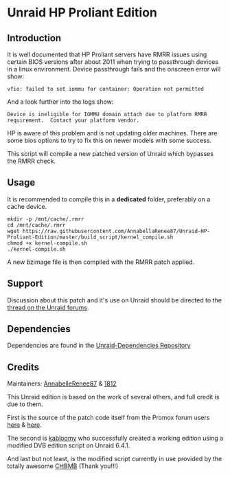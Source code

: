 # Unraid HP Proliant Edition

## Introduction

It is well documen﻿ted that HP Proliant servers have RMRR issues using certain BIOS versions after about 2011 when trying to passthrough devices in a linux environment. Device passthrough fails and the onscreen error will show:

`vfio: failed to set iommu for container: Operation not permitted`

And a look further into the logs show:

`Device is ineligible for IOMMU domain attach due to platform RMRR requirement.  Contact your platform vendor.`

HP is aware of this problem and is not updating older machines. There are some bios options to try to fix this on newer models with some success.

This script will compile a new patched version of Unraid which bypasses the RMRR check.

## Usage

It is recommended to compile this in a **dedicated** folder, preferably on a cache device.

```
mkdir -p /mnt/cache/.rmrr
cd /mnt/cache/.rmrr
wget https://raw.githubusercontent.com/AnnabellaRenee87/Unraid-HP-Proliant-Edition/master/build_script/kernel_compile.sh
chmod +x kernel-compile.sh
./kernel-compile.sh
```

A new bzimage file is then compiled with the RMRR patch applied.

## Support

Discussion about this patch and it's use on Unraid should be directed to the [thread on the Unraid forums](https://forums.unraid.net/topic/72681-unraid-hp-proliant-edition-rmrr-error-patching/?tab=comments#comment-668032&searchlight=1).

## Dependencies

Dependencies are found in the [Unraid-Dependencies Repository](https://github.com/linuxserver/Unraid-Dependencies)

## Credits 

Maintainers: [AnnabelleRenee87](https://forums.unraid.net/profile/73615-annabellarenee87/) & [1812](https://forums.unraid.net/profile/70493-1812/)

This Unraid edition is based on the work of several others, and full credit is due to them.

First is the source of the patch code itself from the Promox forum users [here](https://forum.proxmox.com/threads/tutorial-compile-proxmox-ve-5-with-patched-intel-iommu-driver-to-remove-rmrr-check.36374/) & [here](https://forum.proxmox.com/threads/hp-proliant-microserver-gen8-raidcontroller-hp-p410-passthrough-probleme.30547/).

The second is [kabloomy](https://forums.unraid.net/profile/75139-kabloomy/) who successfully created a working edition using a modified DVB edition script on Unraid 6.4.1.

And last but not least, is the modified script currently in use provided by the totally awesome [CHBMB](https://github.com/CHBMB) (Thank you!!!)
